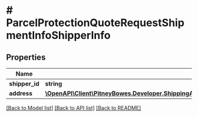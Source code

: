 # # ParcelProtectionQuoteRequestShipmentInfoShipperInfo

## Properties

Name | Type | Description | Notes
------------ | ------------- | ------------- | -------------
**shipper_id** | **string** |  | 
**address** | [**\OpenAPI\Client\PitneyBowes.Developer.ShippingApi.Model\ParcelProtectionQuoteRequestShipmentInfoShipperInfoAddress**](ParcelProtectionQuoteRequestShipmentInfoShipperInfoAddress.md) |  | 

[[Back to Model list]](../../README.md#documentation-for-models) [[Back to API list]](../../README.md#documentation-for-api-endpoints) [[Back to README]](../../README.md)


